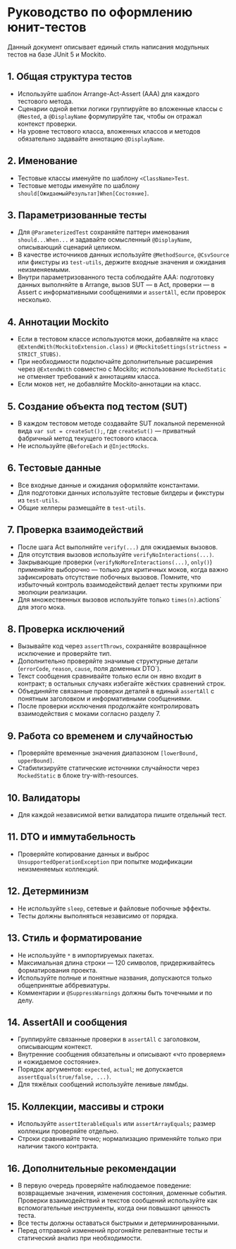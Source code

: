 # Руководство по оформлению юнит-тестов

Данный документ описывает единый стиль написания модульных тестов на базе JUnit 5 и Mockito.

## 1. Общая структура тестов

- Используйте шаблон Arrange-Act-Assert (AAA) для каждого тестового метода.
- Сценарии одной ветки логики группируйте во вложенные классы с `@Nested`,
  а `@DisplayName` формулируйте так, чтобы он отражал контекст проверки.
- На уровне тестового класса, вложенных классов и методов обязательно задавайте аннотацию `@DisplayName`.

## 2. Именование

- Тестовые классы именуйте по шаблону `<ClassName>Test`.
- Тестовые методы именуйте по шаблону `should[ОжидаемыйРезультат]When[Состояние]`.

## 3. Параметризованные тесты

- Для `@ParameterizedTest` сохраняйте паттерн именования `should...When...`
  и задавайте осмысленный `@DisplayName`, описывающий сценарий целиком.
- В качестве источников данных используйте `@MethodSource`, `@CsvSource`
  или фикстуры из `test-utils`, держите входные значения и ожидания неизменяемыми.
- Внутри параметризованного теста соблюдайте AAA: подготовку данных выполняйте в 
  Arrange, вызов SUT — в Act, проверки — в Assert с информативными сообщениями и 
  `assertAll`, если проверок несколько.

## 4. Аннотации Mockito

- Если в тестовом классе используются моки, добавляйте на класс
  `@ExtendWith(MockitoExtension.class)` и `@MockitoSettings(strictness = STRICT_STUBS)`.
- При необходимости подключайте дополнительные расширения через `@ExtendWith` совместно с Mockito;
  использование `MockedStatic` не отменяет требований к аннотациям класса.
- Если моков нет, не добавляйте Mockito-аннотации на класс.

## 5. Создание объекта под тестом (SUT)

- В каждом тестовом методе создавайте SUT локальной переменной вида
  `var sut = createSut();`, где `createSut()` —
  приватный фабричный метод текущего тестового класса.
- Не используйте `@BeforeEach` и `@InjectMocks`.

## 6. Тестовые данные

- Все входные данные и ожидания оформляйте константами.
- Для подготовки данных используйте тестовые билдеры и фикстуры из `test-utils`.
- Общие хелперы размещайте в `test-utils`.

## 7. Проверка взаимодействий

- После шага Act выполняйте `verify(...)` для ожидаемых вызовов.
- Для отсутствия вызовов используйте `verifyNoInteractions(...)`.
- Закрывающие проверки (`verifyNoMoreInteractions(...)`, `only()`) 
  применяйте выборочно — только для критичных моков, когда
  важно зафиксировать отсутствие побочных вызовов. Помните, что
  избыточный контроль взаимодействий делает тесты хрупкими при эволюции реализации.
- Для множественных вызовов используйте только `times(n)`.actions` для этого мока.

## 8. Проверка исключений

- Вызывайте код через `assertThrows`, сохраняйте возвращённое исключение и проверяйте тип.
- Дополнительно проверяйте значимые структурные детали (`errorCode`, `reason`, `cause`, поля доменных DTO`).
- Текст сообщения сравнивайте только если он явно входит в контракт;
  в остальных случаях избегайте жёстких сравнений строк.
- Объединяйте связанные проверки деталей в единый `assertAll` с понятным заголовком и информативными сообщениями.
- После проверки исключения продолжайте контролировать взаимодействия с моками согласно разделу 7.

## 9. Работа со временем и случайностью

- Проверяйте временные значения диапазоном `[lowerBound, upperBound]`.
- Стабилизируйте статические источники случайности через `MockedStatic` в блоке try-with-resources.

## 10. Валидаторы

- Для каждой независимой ветки валидатора пишите отдельный тест.

## 11. DTO и иммутабельность

- Проверяйте копирование данных и выброс `UnsupportedOperationException` при попытке модификации неизменяемых коллекций.

## 12. Детерминизм

- Не используйте `sleep`, сетевые и файловые побочные эффекты.
- Тесты должны выполняться независимо от порядка.

## 13. Стиль и форматирование

- Не используйте `*` в импортируемых пакетах.
- Максимальная длина строки — 120 символов, придерживайтесь форматирования проекта.
- Используйте полные и понятные названия, допускаются только общепринятые аббревиатуры.
- Комментарии и `@SuppressWarnings` должны быть точечными и по делу.

## 14. AssertAll и сообщения

- Группируйте связанные проверки в `assertAll` с заголовком, описывающим контекст.
- Внутренние сообщения обязательны и описывают «что проверяем» и «ожидаемое состояние».
- Порядок аргументов: `expected`, `actual`; не допускается `assertEquals(true/false, ...)`.
- Для тяжёлых сообщений используйте ленивые лямбды.

## 15. Коллекции, массивы и строки

- Используйте `assertIterableEquals` или `assertArrayEquals`; размер коллекции проверяйте отдельно.
- Строки сравнивайте точно; нормализацию применяйте только при наличии такого контракта.

## 16. Дополнительные рекомендации

- В первую очередь проверяйте наблюдаемое поведение:
  возвращаемые значения, изменения состояния, доменные события.
  Проверки взаимодействий и текстов сообщений используйте как
  вспомогательные инструменты, когда они повышают ценность теста.
- Все тесты должны оставаться быстрыми и детерминированными.
- Перед отправкой изменений прогоняйте релевантные тесты и статический анализ при необходимости.

